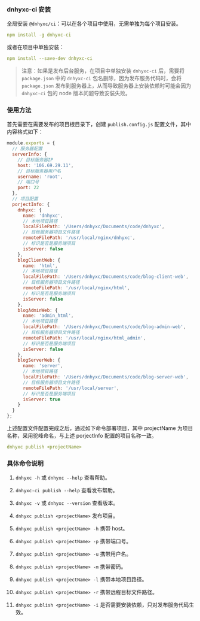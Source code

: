 ### dnhyxc-ci 安装

全局安装 `@dnhyxc/ci`：可以在各个项目中使用，无需单独为每个项目安装。

```yaml
npm install -g dnhyxc-ci
```

或者在项目中单独安装：

```yaml
npm install --save-dev dnhyxc-ci
```

> 注意：如果是发布后台服务，在项目中单独安装 `dnhyxc-ci` 后，需要将 `package.json` 中的 `dnhyxc-ci` 包名删除，因为发布服务代码时，会将 `package.json` 发布到服务器上，从而导致服务器上安装依赖时可能会因为 `dnhyxc-ci` 包的 node 版本问题导致安装失败。

### 使用方法

首先需要在需要发布的项目根目录下，创建 `publish.config.js` 配置文件，其中内容格式如下：

```js
module.exports = {
  // 服务器配置
  serverInfo: {
    // 目标服务器IP
    host: '106.69.29.11',
    // 目标服务器用户名
    username: 'root',
    // 端口号
    port: 22
  },
  // 项目配置
  porjectInfo: {
    dnhyxc: {
      name: 'dnhyxc',
      // 本地项目路径
      localFilePath: '/Users/dnhyxc/Documents/code/dnhyxc',
      // 目标服务器项目文件路径
      remoteFilePath: '/usr/local/nginx/dnhyxc',
      // 标识是否是服务端项目
      isServer: false
    },
    blogClientWeb: {
      name: 'html',
      // 本地项目路径
      localFilePath: '/Users/dnhyxc/Documents/code/blog-client-web',
      // 目标服务器项目文件路径
      remoteFilePath: '/usr/local/nginx/html',
      // 标识是否是服务端项目
      isServer: false
    },
    blogAdminWeb: {
      name: 'admin_html',
      // 本地项目路径
      localFilePath: '/Users/dnhyxc/Documents/code/blog-admin-web',
      // 目标服务器项目文件路径
      remoteFilePath: '/usr/local/nginx/html_admin',
      // 标识是否是服务端项目
      isServer: false
    },
    blogServerWeb: {
      name: 'server',
      // 本地项目路径
      localFilePath: '/Users/dnhyxc/Documents/code/blog-server-web',
      // 目标服务器项目文件路径
      remoteFilePath: '/usr/local/server',
      // 标识是否是服务端项目
      isServer: true
    }
  }
};
```

上述配置文件配置完成之后，通过如下命令部署项目，其中 projectName 为项目名称，采用驼峰命名，与上述 porjectInfo 配置的项目名称一致。

```yaml
dnhyxc publish <projectName>
```

### 具体命令说明

1. `dnhyxc -h` 或 `dnhyxc --help` 查看帮助。

2. `dnhyxc-ci publish --help` 查看发布帮助。

3. `dnhyxc -v` 或 `dnhyxc --version` 查看版本。

4. `dnhyxc publish <projectName>` 发布项目。

5. `dnhyxc publish <projectName> -h` 携带 host。

6. `dnhyxc publish <projectName> -p` 携带端口号。

7. `dnhyxc publish <projectName> -u` 携带用户名。

8. `dnhyxc publish <projectName> -m` 携带密码。

9. `dnhyxc publish <projectName> -l` 携带本地项目路径。

10. `dnhyxc publish <projectName> -r` 携带远程目标文件路径。

11. `dnhyxc publish <projectName> -i` 是否需要安装依赖，只对发布服务代码生效。
